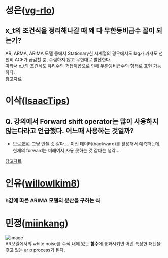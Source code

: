 # 성은([vg-rlo](https://github.com/vg-rlo))

## x_t의 조건식을 정리해나갈 때 왜 다 무한등비급수 꼴이 되는가?
AR, ARMA, ARIMA 모델 등에서 Stationary한 시계열의 경우에서도 lag가 커져도 천천히 ACF가 급감할 뿐, 수렴하지 않고 무한대로 발산한다.     
따라서 x_t의 조건식도 유리수의 거듭제곱으로 인해 무한등비급수의 형태로 표현 가능하다.    
[참고자료](https://m.blog.naver.com/estpublic/221766903723)

# 이삭([IsaacTips](https://github.com/IsaacTips))

## Q. 강의에서 Forward shift operator는 많이 사용하지 않는다라고 언급했다. 어느때 사용하는 것일까?

* 모르겠음. 그냥 안쓸 것 같다.... 이전 데이터(backward)를 활용해서 예측하는데, 현재의 forward는 미래여서 사용 못하는 것 같다는 생각....

[참고자료](https://blog.naver.com/estpublic/221766516237)

# 인유([willowlkim8](https://github.com/willowkim8))

### h값에 따른 ARIMA 모델의 분산을 구하는 식

# 민정([miinkang](https://github.com/miinkang))

![image](https://user-images.githubusercontent.com/68461606/124343164-73759e00-dc04-11eb-9b56-3fd527fc50b2.png)   
AR모델에서의 white noise를 수식 내에 있는 **함수**에 통과시키면 어떤 특정한 패턴을 갖고 있는 ar p process가 된다. 
